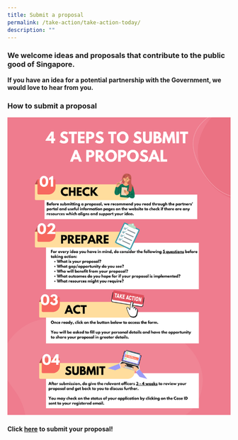 ```yaml
---
title: Submit a proposal
permalink: /take-action/take-action-today/
description: ""
---
```

### We welcome ideas and proposals that contribute to the public good of Singapore.

**If you have an idea for a potential partnership with the Government, we would love to hear from you.**


### How to submit a proposal 

![](/images/how%20to%20submit%20a%20proposal.png)

#### Click [here](https://go.gov.sg/takeactiontoday) to submit your proposal!